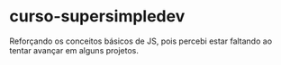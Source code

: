 # curso-supersimpledev
 Reforçando os conceitos básicos de JS, pois percebi estar faltando ao tentar avançar em alguns projetos.
